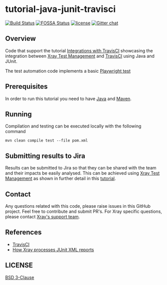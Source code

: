 # tutorial-java-junit-travisci
[![Build Status](https://travis-ci.com/github/Xray-App/tutorial-java-junit-travisci.svg?branch=main)](https://travis-ci.com/github/Xray-App/tutorial-java-junit-travisci)
[![FOSSA Status](https://app.fossa.com/api/projects/git%2Bgithub.com%2FXray-App%2Ftutorial-java-junit-travisci.svg?type=shield)](https://app.fossa.com/projects/git%2Bgithub.com%2FXray-App%2Ftutorial-java-junit-travisci?ref=badge_shield)
[![license](https://img.shields.io/badge/License-BSD%203--Clause-green.svg)](https://opensource.org/licenses/BSD-3-Clause)
[![Gitter chat](https://badges.gitter.im/gitterHQ/gitter.png)](https://gitter.im/Xray-App/community)

## Overview
Code that support the tutorial [Integrations with TravisCI](https://docs.getxray.app/display/XRAYCLOUDDRAFT/Integrations+with+TravisCI) showcasing the integration between [Xray Test Management](https://www.getxray.app/) and [TravisCI](https://travis-ci.com/) using Java and JUnit.

The test automation code implements a basic [Playwright test](https://github.com/microsoft/playwright-test)

## Prerequisites
In order to run this tutorial you need to have [Java](https://www.oracle.com/pt/java/technologies/javase-downloads.html) and [Maven](https://maven.apache.org/install.html).

## Running
Compilation and testing can be executed locally with the following command
```
mvn clean compile test --file pom.xml
```

## Submitting results to Jira
Results can be submitted to Jira so that they can be shared with the team and their impacts be easily analysed.
This can be achieved using [Xray Test Management](https://www.getxray.app/) as shown in further detail in this [tutorial](https://docs.getxray.app/display/XRAYCLOUD/Integrations+with+TravisCI).

## Contact

Any questions related with this code, please raise issues in this GitHub project. Feel free to contribute and submit PR's.
For Xray specific questions, please contact [Xray's support team](https://jira.xpand-it.com/servicedesk/customer/portal/2).

## References

- [TravisCI](https://travis-ci.com/)
- [How Xray processes JUnit XML reports](https://docs.getxray.app/display/XRAYCLOUD/Taking+advantage+of+JUnit+XML+reports)


## LICENSE

[BSD 3-Clause](LICENSE)
